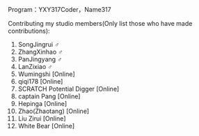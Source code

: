 Program：YXY317Coder，Name317

Contributing my studio members(Only list those who have made contributions):
1. SongJingrui ♂
2. ZhangXinhao ♂
3. PanJingyang ♂
4. LanZixiao ♂
5. Wumingshi [Online]
6. qiqi178 [Online]
7. SCRATCH Potential Digger [Online]
8. captain Pang [Online]
9. Hepinga [Online]
10. Zhao(Zhaotang) [Online]
11. Liu Zirui [Online]
12. White Bear [Online]
